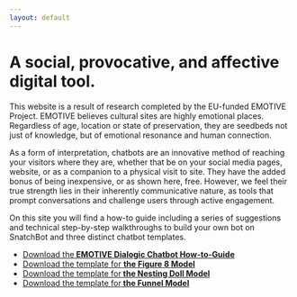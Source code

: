 ```yaml
---
layout: default
---
```

# A social, provocative, and affective digital tool.

This website is a result of research completed by the EU-funded EMOTIVE Project. EMOTIVE believes cultural sites are highly emotional places. Regardless of age, location or state of preservation, they are seedbeds not just of knowledge, but of emotional resonance and human connection.

As a form of interpretation, chatbots are an innovative method of reaching your visitors where they are, whether that be on your social media pages, website, or as a companion to a physical visit to site. They have the added bonus of being inexpensive, or as shown here, free. However, we feel their true strength lies in their inherently communicative nature, as tools that prompt conversations and challenge users through active engagement.

On this site you will find a how-to guide including a series of suggestions and technical step-by-step walkthroughs to build your own bot on SnatchBot and three distinct chatbot templates.

<ul>
    <li> <a href="EMOTIVE_UpdatedHow-to-Guide.pdf" download> Download the<strong> EMOTIVE Dialogic Chatbot How-to-Guide</strong></a> </li>
          <li><a href="EMOTIVEFigure8Model.txt" download> Download the template for <strong>the Figure 8 Model </strong></a></li>
          <li><a href="EMOTIVENestingDollModel.txt" download> Download the template for<strong> the Nesting Doll Model </strong></a></li>
          <li><a href="EMOTIVEFunnelModel.txt" download> Download the template for<strong> the Funnel Model </strong></a></li>
        </ul>
     

